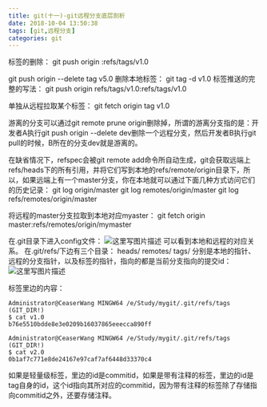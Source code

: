```yaml
---
title: git(十一)-git远程分支底层剖析
date: 2018-10-04 13:50:38
tags: [git,远程分支]
categories: git
---
```


标签的删除：
git push origin :refs/tags/v1.0
<!-- more -->
git push origin --delete tag v5.0
删除本地标签：
git tag -d v1.0
标签推送的完整的写法：
git push origin refs/tags/v1.0:refs/tags/v1.0

单独从远程拉取某个标签：
git fetch origin tag v1.0

游离的分支可以通过git remote prune origin删除掉，所谓的游离分支指的是：开发者A执行git push origin --delete dev删除一个远程分支，然后开发者B执行git pull的时候，B所在的分支dev就是游离的。

在缺省情况下，refspec会被git remote add命令所自动生成，git会获取远端上refs/heads下的所有引用，并将它们写到本地的refs/remote/origin目录下，所以，如果远端上有一个master分支，你在本地就可以通过下面几种方式访问它们的历史记录：
git log origin/master
git log remotes/origin/master
git log refs/remotes/origin/master

将远程的master分支拉取到本地对应myaster：
git fetch origin master:refs/remotes/origin/mymaster

在.git目录下进入config文件：
![这里写图片描述](20170801224506574.png)
可以看到本地和远程的对应关系。
在.git/refs/下边有三个目录：
heads/  remotes/  tags/
分别是本地的指针、远程的分支指针，以及标签的指针，指向的都是当前分支指向的提交id：
![这里写图片描述](20170801224804261.png)

 标签里边的内容：


```
Administrator@CeaserWang MINGW64 /e/Study/mygit/.git/refs/tags (GIT_DIR!)
$ cat v1.0
b76e5510bdde8e3e0209b16037865eeecca890ff

Administrator@CeaserWang MINGW64 /e/Study/mygit/.git/refs/tags (GIT_DIR!)
$ cat v2.0
0b1af7c771e8de24167e97caf7af6448d33370c4

```
如果是轻量级标签，里边的id是commitid，如果是带有注释的标签，里边的id是tag自身的id，这个id指向其所对应的commitid，因为带有注释的标签除了存储指向commitid之外，还要存储注释。
